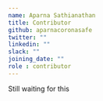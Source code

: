 ```yaml
---
name: Aparna Sathianathan
title: Contributor
github: aparnacoronasafe
twitter: ""
linkedin: ""
slack: ""
joining_date: ""
role : contributor
---
```


Still waiting for this
